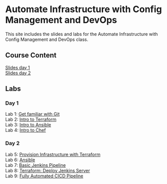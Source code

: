 # Automate Infrastructure with Config Management and DevOps

This site includes the slides and labs for the Automate Infrastructure with Config Management and DevOps class.


## Course Content   
[Slides day 1](https://www.dropbox.com/s/gnxelb99zqwtkic/Automate%20Infrastructure-day1.pdf?dl=0)   
[Slides day 2](https://www.dropbox.com/s/jsjmaxh9ca34fto/Automate%20Infrastructure-day2.pdf?dl=0)   

## Labs   

### Day 1   
Lab 1: [Get familiar with Git](https://www.katacoda.com/courses/git)   
Lab 2: [Intro to Terraform](http://www.katacoda.com/courses/terraform/deploy-nginx)   
Lab 3: [Intro to Ansible](http://www.katacoda.com/jonatanblue/scenarios/1)   
Lab 4: [Intro to Chef](http://www.katacoda.com/rickhlwong/scenarios/chef)   

### Day 2   
Lab 5: [Provision Infrastructure with Terraform](labs/tf-vm/)   
Lab 6: [Ansible](labs/ansible)   
Lab 7: [Basic Jenkins Pipeline](https://www.katacoda.com/courses/jenkins/build-docker-images)   
Lab 8: [Terraform: Deploy Jenkins Server](labs/tf-jenkins-vm/)   
Lab 9: [Fully Automated CICD Pipeline](labs/cicd-jenkins-pipeline/)   
